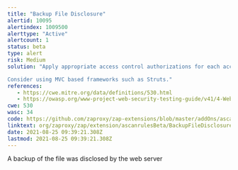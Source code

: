 ```yaml
---
title: "Backup File Disclosure"
alertid: 10095
alertindex: 1009500
alerttype: "Active"
alertcount: 1
status: beta
type: alert
risk: Medium
solution: "Apply appropriate access control authorizations for each access to all restricted URLs, scripts or files.

Consider using MVC based frameworks such as Struts."
references:
   - https://cwe.mitre.org/data/definitions/530.html
   - https://owasp.org/www-project-web-security-testing-guide/v41/4-Web_Application_Security_Testing/02-Configuration_and_Deployment_Management_Testing/04-Review_Old_Backup_and_Unreferenced_Files_for_Sensitive_Information.html
cwe: 530
wasc: 34
code: https://github.com/zaproxy/zap-extensions/blob/master/addOns/ascanrulesBeta/src/main/java/org/zaproxy/zap/extension/ascanrulesBeta/BackupFileDisclosureScanRule.java
linktext: org/zaproxy/zap/extension/ascanrulesBeta/BackupFileDisclosureScanRule.java
date: 2021-08-25 09:39:21.308Z
lastmod: 2021-08-25 09:39:21.308Z
---
```

A backup of the file was disclosed by the web server

